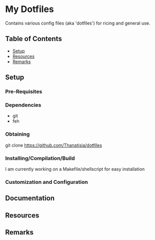 # My Dotfiles

Contains various config files (aka 'dotfiles') for ricing and general use.

## Table of Contents
- [Setup](#setup)
- [Resources](#resources)
- [Remarks](#remarks)

## Setup

### Pre-Requisites

### Dependencies

- git
- feh

### Obtaining

git clone https://github.com/Thanatisia/dotfiles

### Installing/Compilation/Build

I am currently working on a Makefile/shellscript for easy installation

### Customization and Configuration

## Documentation

## Resources

## Remarks
